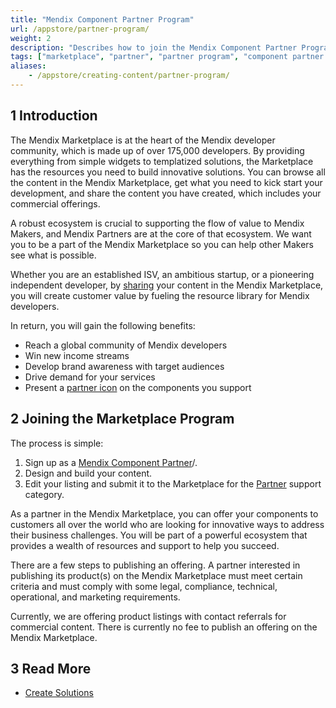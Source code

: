 ```yaml
---
title: "Mendix Component Partner Program"
url: /appstore/partner-program/
weight: 2
description: "Describes how to join the Mendix Component Partner Program to promote your content in the Mendix Marketplace."
tags: ["marketplace", "partner", "partner program", "component partner program", "component"]
aliases:
    - /appstore/creating-content/partner-program/
---
```


## 1 Introduction

The Mendix Marketplace is at the heart of the Mendix developer community, which is made up of over 175,000 developers. By providing everything from simple widgets to templatized solutions, the Marketplace has the resources you need to build innovative solutions. You can browse all the content in the Mendix Marketplace, get what you need to kick start your development, and share the content you have created, which includes your commercial offerings. 

A robust ecosystem is crucial to supporting the flow of value to Mendix Makers, and Mendix Partners are at the core of that ecosystem. We want you to be a part of the Mendix Marketplace so you can help other Makers see what is possible.

Whether you are an established ISV, an ambitious startup, or a pioneering independent developer, by [sharing](/appstore/overview/share-content/) your content in the Mendix Marketplace, you will create customer value by fueling the resource library for Mendix developers. 

In return, you will gain the following benefits:

* Reach a global community of Mendix developers
* Win new income streams
* Develop brand awareness with target audiences
* Drive demand for your services
* Present a [partner icon](/appstore/overview/#partner-icon) on the components you support

## 2 Joining the Marketplace Program

The process is simple: 

1. Sign up as a [Mendix Component Partner](https://www.mendix.com/partners/become-a-partner/component-partner/)/.
2. Design and build your content.
3. Edit your listing and submit it to the Marketplace for the [Partner](/appstore/overview/#category) support category.

As a partner in the Mendix Marketplace, you can offer your components to customers all over the world who are looking for innovative ways to address their business challenges. You will be part of a powerful ecosystem that provides a wealth of resources and support to help you succeed. 

There are a few steps to publishing an offering. A partner interested in publishing its product(s) on the Mendix Marketplace must meet certain criteria and must comply with some legal, compliance, technical, operational, and marketing requirements.

Currently, we are offering product listings with contact referrals for commercial content. There is currently no fee to publish an offering on the Mendix Marketplace.

## 3 Read More

* [Create Solutions](/appstore/creating-content/sol-solutions-guide/)
